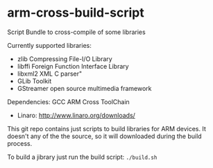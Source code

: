 arm-cross-build-script
======================

Script Bundle to cross-compile of some libraries

Currently supported libraries:
- zlib Compressing File-I/O Library
- libffi Foreign Function Interface Library
- libxml2 XML C parser"
- GLib Toolkit
- GStreamer open source multimedia framework

Dependencies: GCC ARM Cross ToolChain
- Linaro: http://www.linaro.org/downloads/

This git repo contains just scripts to build libraries for ARM devices. 
It doesn't any of the the source, so it will downloaded during the build 
process.

To build a jibrary just run the build script:
`./build.sh`
